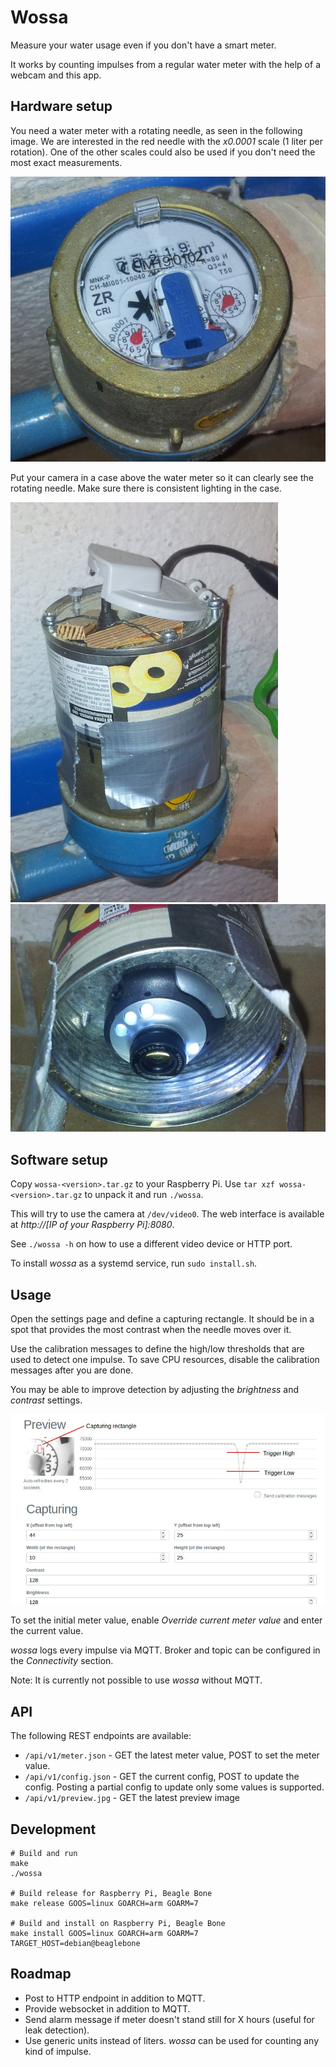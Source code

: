 # Wossa

Measure your water usage even if you don't have a smart meter.

It works by counting impulses from a regular water meter with the help of a webcam and this app.

## Hardware setup

You need a water meter with a rotating needle, as seen in the following image.
We are interested in the red needle with the _x0.0001_ scale (1 liter per rotation).
One of the other scales could also be used if you don't need the most exact measurements.

![Water meter](meter-01.jpg)

Put your camera in a case above the water meter so it can clearly see the rotating needle. Make sure there is consistent lighting in the case.

![Camera casing](meter-02.jpg)
![Camera with LEDs](meter-03.jpg)

## Software setup

Copy `wossa-<version>.tar.gz` to your Raspberry Pi. Use `tar xzf wossa-<version>.tar.gz` to unpack it and run `./wossa`.

This will try to use the camera at `/dev/video0`. The web interface is available at _http://[IP of your Raspberry Pi]:8080_.

See `./wossa -h` on how to use a different video device or HTTP port.

To install _wossa_ as a systemd service, run `sudo install.sh`.

## Usage

Open the settings page and define a capturing rectangle. It should be in a spot that provides the most contrast when the needle moves over it.

Use the calibration messages to define the high/low thresholds that are used to detect one impulse. To save CPU resources, disable the calibration messages after you are done.

You may be able to improve detection by adjusting the _brightness_ and _contrast_ settings.

![Settings example](settings.jpg)

To set the initial meter value, enable _Override current meter value_ and enter the current value.

_wossa_ logs every impulse via MQTT. Broker and topic can be configured in the _Connectivity_ section.

Note: It is currently not possible to use _wossa_ without MQTT.

## API

The following REST endpoints are available:

* `/api/v1/meter.json` - GET the latest meter value, POST to set the meter value.
* `/api/v1/config.json` - GET the current config, POST to update the config. Posting a partial config to update only some values is supported.
* `/api/v1/preview.jpg` - GET the latest preview image

## Development

```
# Build and run
make
./wossa

# Build release for Raspberry Pi, Beagle Bone
make release GOOS=linux GOARCH=arm GOARM=7

# Build and install on Raspberry Pi, Beagle Bone
make install GOOS=linux GOARCH=arm GOARM=7 TARGET_HOST=debian@beaglebone
```

## Roadmap

* Post to HTTP endpoint in addition to MQTT.
* Provide websocket in addition to MQTT.
* Send alarm message if meter doesn't stand still for X hours (useful for leak detection).
* Use generic units instead of liters. _wossa_ can be used for counting any kind of impulse.
